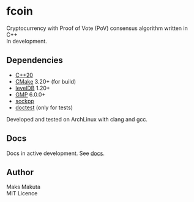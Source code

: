 # fcoin

Cryptocurrency with Proof of Vote (PoV) consensus algorithm written in C++  
In development.  

## Dependencies

 - [C++20](https://en.cppreference.com/w/cpp/20)
 - [CMake](https://cmake.org/) 3.20+ (for build)
 - [levelDB](https://github.com/google/leveldb) 1.20+
 - [GMP](https://gmplib.org/) 6.0.0+
 - [sockpp](https://github.com/fpagliughi/sockpp/)
 - [doctest](https://github.com/doctest/doctest) (only for tests)

 Developed and tested on ArchLinux with clang and gcc.

## Docs

 Docs in active development.
 See [docs](/docs/main.md).

## Author

 Maks Makuta  
 MIT Licence  
